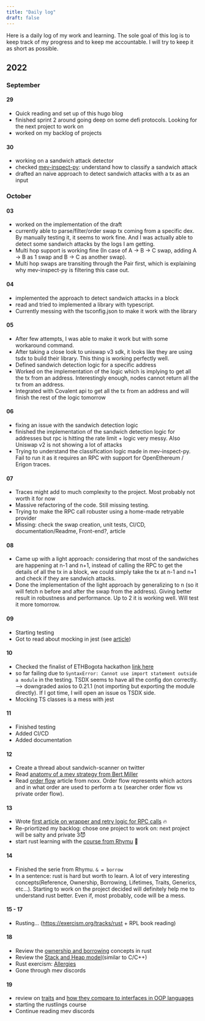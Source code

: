 ```yaml
---
title: "Daily log"
draft: false
---
```


Here is a daily log of my work and learning. The sole goal of this log is to keep track of my progress and to keep me accountable. I will try to keep it as short as possible.

## 2022
### September
#### 29
* Quick reading and set up of this hugo blog
* finished sprint 2 around going deep on some defi protocols. Looking for the next project to work on
* worked on my backlog of projects
#### 30
* working on a sandwich attack detector
* checked [mev-inspect-py](https://github.com/flashbots/mev-inspect-py/blob/main/mev_inspect/sandwiches.py): understand how to classify a sandwich attack 
* drafted an naive approach to detect sandwich attacks with a tx as an input
### October
#### 03
* worked on the implementation of the draft
* currently able to parse/filter/order swap tx coming from a specific dex. By manually testing it, it seems to work fine. And I was actually able to detect some sandwich attacks by the logs I am getting.
* Multi hop support is working fine (In case of A -> B -> C swap, adding A -> B as 1 swap and B -> C as another swap).
* Multi hop swaps are transiting through the Pair first, which is explaining why mev-inspect-py is filtering this case out. 
#### 04
* implemented the approach to detect sandwich attacks in a block
* read and tried to implemented a library with typescript.
* Currently messing with the tsconfig.json to make it work with the library
#### 05
* After few attempts, I was able to make it work but with some workaround command.
* After taking a close look to uniswap v3 sdk, it looks like they are using tsdx to build their library. This thing is working perfectly well.
* Defined sandwich detection logic for a specific address
* Worked on the implementation of the logic which is implying to get all the tx from an address. Interestingly enough, nodes cannot return all the tx from an address. 
* Integrated with Covalent api to get all the tx from an address and will finish the rest of the logic tomorrow
#### 06
* fixing an issue with the sandwich detection logic
* finished the implementation of the sandwich detection logic for addresses but rpc is hitting the rate limit + logic very messy. Also Uniswap v2 is not showing a lot of attacks
* Trying to understand the classification logic made in mev-inspect-py. Fail to run it as it requires an RPC with support for OpenEthereum / Erigon traces.
#### 07
* Traces might add to much complexity to the project. Most probably not worth it for now
* Massive refactoring of the code. Still missing testing.
* Trying to make the RPC call robuster using a home-made retryable provider
* Missing: check the swap creation, unit tests, CI/CD, documentation/Readme, Front-end?, article
#### 08
* Came up with a light approach: considering that most of the sandwiches are happening at  n-1 and n+1, instead of calling the RPC to get the details of all the tx in a block, we could simply take the tx at n-1 and n+1 and check if they are sandwich attacks.
* Done the implementation of the light approach by generalizing to n (so it will fetch n before and after the swap from the address). Giving better result in robustness and performance. Up to 2 it is working well. Will test it more tomorrow.
#### 09
* Starting testing
* Got to read about mocking in jest (see [article](https://medium.com/@davguij/mocking-typescript-classes-with-jest-8ef992170d1d))
#### 10
* Checked the finalist of ETHBogota hackathon [link here](https://www.youtube.com/watch?v=WZbQO0esKzo)
* so far failing due to `SyntaxError: Cannot use import statement outside a module` in the testing. TSDX seems to have all the config don correctly. --> downgraded axios to 0.21.1 (not importing but exporting the module directly). If I got time, I will open an issue os TSDX side.
* Mocking TS classes is a mess with jest
#### 11
* Finished testing
* Added CI/CD
* Added documentation
#### 12
* Create a thread about sandwich-scanner on twitter
* Read [anatomy of a mev strategy from Bert Miller](https://bertcmiller.com/2021/09/05/mev-synthetix.html)
* Read [order flow](https://noxx.substack.com/p/order-flows-kingmaker-of-the-block) article from noxx. Order flow represents which actors and in what order are used to perform a tx (searcher order flow vs private order flow).
#### 13
* Wrote [first article on wrapper and retry logic for RPC calls](https://www.nogo.wtf/posts/make-your-rpc-calls-more-resilient/) 🔥
* Re-priortized my backlog: chose one project to work on: next project will be salty and private 3️😈
* start rust learning with the [course from Rhymu](https://www.youtube.com/watch?v=8-qVNZ-zXL0&list=PLbtjxiXev6lpd331MW2dB7UgSIovgv169&index=1) 🦀
#### 14
* Finished the serie from Rhymu. `& = borrow`
* In a sentence: rust is hard but worth to learn. A lot of very interesting concepts(Reference, Ownership, Borrowing, Lifetimes, Traits, Generics, etc...). Starting to work on the project decided will definitely help me to understand rust better. Even if, most probably, code will be a mess.
#### 15 - 17
* Rusting... (https://exercism.org/tracks/rust + RPL book reading)
#### 18
* Review the [ownership and borrowing](https://www.youtube.com/watch?v=VFIOSWy93H0) concepts in rust
* Review the [Stack and Heap model](https://www.youtube.com/watch?v=_8-ht2AKyH4)(similar to C/C++)
* Rust exercism: [Allergies](https://exercism.org/tracks/rust/exercises/allergies)
* Gone through mev discords
#### 19
* review on [traits](https://www.youtube.com/watch?v=T0Xfltu4h3A) and [how they compare to interfaces in OOP languages](https://www.youtube.com/watch?v=m_phdVlkr6U&list=RDLVNnLdGKoz1ls&index=8)
* starting the rustlings course
* Continue reading mev discords